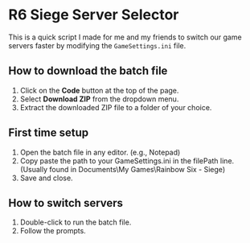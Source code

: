 # R6 Siege Server Selector

This is a quick script I made for me and my friends to switch our game servers faster by modifying the `GameSettings.ini` file.

## How to download the batch file

1. Click on the **Code** button at the top of the page.
2. Select **Download ZIP** from the dropdown menu.
3. Extract the downloaded ZIP file to a folder of your choice.

## First time setup

1. Open the batch file in any editor. (e.g., Notepad)
2. Copy paste the path to your GameSettings.ini in the filePath line. (Usually found in Documents\My Games\Rainbow Six - Siege\)
3. Save and close.

## How to switch servers

1. Double-click to run the batch file.
2. Follow the prompts.
